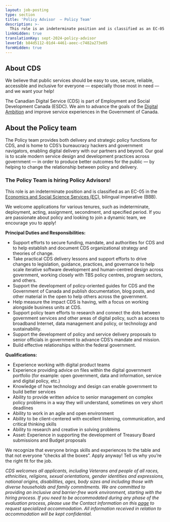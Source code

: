 ```yaml
---
layout: job-posting
type: section
title: 'Policy Advisor  — Policy Team'
description: >-
  This role is an indeterminate position and is classified as an EC-05 in the Economics and Social Science Services (EC), bilingual imperative (BBB). 
linkHidden: true
translationKey: sept-2024-policy-advisor
leverId: b84d5112-01d4-4461-aeec-c7482a273e05
formHidden: true
---
```


## About CDS 
We believe that public services should be easy to use, secure, reliable, accessible and inclusive for everyone — especially those most in need — and we want your help!

The Canadian Digital Service (CDS) is part of Employment and Social Development Canada (ESDC). We aim to advance the goals of the [Digital Ambition](https://www.canada.ca/en/government/system/digital-government/government-canada-digital-operations-strategic-plans/canada-digital-ambition.html) and improve service experiences in the Government of Canada.

## About the Policy team
The Policy team provides both delivery and strategic policy functions for CDS, and is home to CDS’s bureaucracy hackers and government navigators, enabling digital delivery with our partners and beyond. Our goal is to scale modern service design and development practices across government — in order to produce better outcomes for the public — by helping to change the relationship between policy and delivery. 

### **The Policy Team is hiring Policy Advisors!**

This role is an indeterminate position and is classified as an EC-05 in the [Economics and Social Science Services (EC)](https://www.tbs-sct.canada.ca/agreements-conventions/view-visualiser-eng.aspx?id=4), bilingual imperative (BBB). 

We welcome applications for various tenures, such as indeterminate, deployment, acting, assignment, secondment, and specified period.  If you are passionate about policy and looking to join a dynamic team, we encourage you to apply!

**Principal Duties and Responsibilities:**

- Support efforts to secure funding, mandate, and authorities for CDS and to help establish and document CDS organizational strategy and theories of change.
- Take practical CDS delivery lessons and support efforts to drive changes to legislation, guidance, practices, and governance to help scale iterative software development and human-centred design across government, working closely with TBS policy centres, program sectors, and others.
- Support the development of policy-oriented guides for CDS and the Government of Canada and publish documentation, blog posts, and other material in the open to help others across the government.
- Help measure the impact CDS is having, with a focus on working alongside business units at CDS.
- Support policy team efforts to research and connect the dots between government services and other areas of digital policy, such as access to broadband Internet, data management and policy, or technology and sustainability.
- Support the development of  policy and service delivery proposals to senior officials in government to advance CDS’s mandate and mission.
- Build effective relationships within the federal government.

**Qualifications:**
- Experience working with digital product teams
- Experience providing advice on files within the digital government portfolio (for example: open government, data and information, service and digital policy, etc.)
- Knowledge of how technology and design can enable government to build better services
- Ability to provide written advice to senior management on complex policy problems in a way they will understand, sometimes on very short deadlines
- Ability to work in an agile and open environment 
- Ability to be client-centered with excellent listening, communication, and critical thinking skills
- Ability to research and creative in  solving problems
- Asset: Experience in supporting  the development of Treasury Board submissions and Budget proposals

We recognize that everyone brings skills and experiences to the table and that not everyone “checks all the boxes”. Apply anyway! Tell us why you’re the right fit for the job.

*CDS welcomes all applicants, including Veterans and people of all races, ethnicities, religions, sexual orientations, gender identities and expressions, national origins, disabilities, ages, body sizes and including those with diverse households and family commitments. We are committed to providing an inclusive and barrier-free work environment, starting with the hiring process. If you need to be accommodated during any phase of the evaluation process, please use the Contact information on this [page](https://www.canada.ca/en/public-service-commission/services/assessment-accommodation-page.html) to request specialized accommodation. All information received in relation to accommodation will be kept confidential.*

